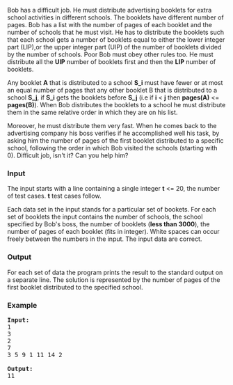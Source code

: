 <p>Bob has a difficult job. He must distribute advertising booklets for extra school activities in different schools. The booklets have different number of pages. Bob has a list with the number of pages of each booklet and the number of schools that he must visit. He has to distribute the booklets such that each school gets a number of booklets equal to either the lower integer part (LIP),or the upper integer part (UIP) of the number of booklets divided by the number of schools. Poor Bob must obey other rules too. He must distribute all the <b>UIP</b> number of booklets first and then the <b>LIP</b> number of booklets.</p>
<p>Any booklet <b>A</b> that is distributed to a school <b>S_i</b> must have fewer or at most an equal number of pages that any other booklet B that is distributed to a school <b>S_j</b>, if <b>S_i</b> gets the booklets before <b>S_j</b> (i.e if <b>i</b> &lt; <b>j</b> then <b>pages(A)</b> &lt;= <b>pages(B)</b>). When Bob distributes the booklets to a school he must distribute them in the same relative order in which they are on his list.</p>
<p>Moreover, he must distribute them very fast. When he comes back to the advertising company his boss verifies if he accomplished well his task, by asking him the number of pages of the first booklet distributed to a specific school, following the order in which Bob visited the schools (starting with 0). Difficult job, isn't it? Can you help him?</p>

<h3>Input</h3>
<p>The input starts with a line containing a single integer <b>t</b> &lt;= 20, the number of test cases. <b>t</b> test cases follow.</p>
<p>Each data set in the input stands for a particular set of bookets. For each set of booklets the input contains the number of schools, the school specified by Bob's boss, the number of booklets (<b>less than 3000</b>), the number of pages of each booklet (fits in integer). White spaces can occur freely between the numbers in the input. The input data are correct.</p>

<h3>Output</h3>
<p>For each set of data the program prints the result to the standard output on a separate line. The solution is represented by the number of pages of the first booklet distributed to the specified school.</p>

<h3>Example</h3>

<pre><b>Input:</b>
1
3
2
7
3 5 9 1 11 14 2

<b>Output:</b>
11
</pre>